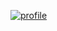 [![profile](https://github-readme-stats.vercel.app/api?username=GrenderG&theme=github_dark&show_icons=true)](https://github.com/anuraghazra/github-readme-stats)
